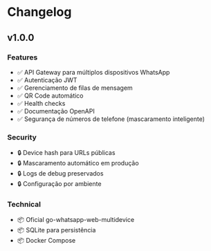 # Changelog

## v1.0.0

### Features
- ✅ API Gateway para múltiplos dispositivos WhatsApp
- ✅ Autenticação JWT
- ✅ Gerenciamento de filas de mensagem
- ✅ QR Code automático
- ✅ Health checks
- ✅ Documentação OpenAPI
- ✅ Segurança de números de telefone (mascaramento inteligente)

### Security
- 🔒 Device hash para URLs públicas
- 🔒 Mascaramento automático em produção
- 🔒 Logs de debug preservados
- 🔒 Configuração por ambiente

### Technical
- 📦 Oficial go-whatsapp-web-multidevice
- 📦 SQLite para persistência
- 📦 Docker Compose
